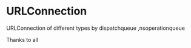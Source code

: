 # URLConnection
URLConnection  of different types by dispatchqueue ,nsoperationqueue


Thanks to all

